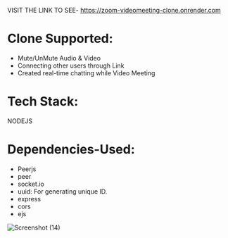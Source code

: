 VISIT THE LINK TO SEE- https://zoom-videomeeting-clone.onrender.com

# Clone Supported:
- Mute/UnMute Audio & Video
- Connecting other users through Link
- Created real-time chatting while Video Meeting

# Tech Stack: 
NODEJS

# Dependencies-Used:
- Peerjs
- peer
- socket.io
- uuid: For generating unique ID.
- express
- cors
- ejs

![Screenshot (14)](https://github.com/Kris248/ZOOM-CLONE/assets/92295923/127b0c90-7082-4e20-8712-86eae9db28dc)
